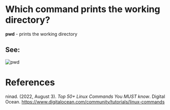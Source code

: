 # Which command prints the working directory? 

**pwd** - prints the working directory 

## See: 
![pwd](https://user-images.githubusercontent.com/109105989/201497156-5d45aaec-08b5-4e70-b9b3-d7033e09c6c4.png)


# References 
ninad. (2022, August 3). *Top 50+ Linux Commands You MUST know*. Digital Ocean. <https://www.digitalocean.com/community/tutorials/linux-commands> 
